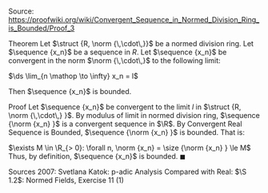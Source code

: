 # 

Source: https://proofwiki.org/wiki/Convergent_Sequence_in_Normed_Division_Ring_is_Bounded/Proof_3

Theorem
Let $\struct {R, \norm {\,\cdot\,}}$ be a normed division ring.
Let $\sequence {x_n}$ be a sequence in $R$.
Let $\sequence {x_n}$ be convergent in the norm $\norm {\,\cdot\,}$ to the following limit:

$\ds \lim_{n \mathop \to \infty} x_n = l$

Then $\sequence {x_n}$ is bounded.


Proof
Let $\sequence {x_n}$ be convergent to the limit $l$ in $\struct {R, \norm {\,\cdot\,} }$.
By modulus of limit in normed division ring, $\sequence {\norm {x_n} }$ is a convergent sequence in $\R$.
By Convergent Real Sequence is Bounded, $\sequence {\norm {x_n} }$ is bounded.
That is:

$\exists M \in \R_{> 0}: \forall n, \norm {x_n} = \size {\norm {x_n} } \le M$
Thus, by definition, $\sequence {x_n}$ is bounded.
$\blacksquare$


Sources
2007: Svetlana Katok: p-adic Analysis Compared with Real: $\S 1.2$: Normed Fields, Exercise $11$ $(1)$




